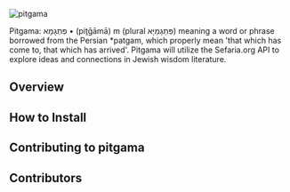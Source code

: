 ![pitgama](https://github.com/benhayehudi/pitgama/blob/master/static/img/pitgama_header.png)

Pitgama: פִּתְגָמָא • (piṯḡāmā) m (plural פִּתְגָמַיָּא‏) meaning a word or phrase borrowed from the Persian *patgam, which properly mean 'that which has come to, that which has arrived'. Pitgama will utilize the Sefaria.org API to explore ideas and connections in Jewish wisdom literature.

## Overview


## How to Install


## Contributing to pitgama


## Contributors
